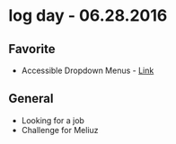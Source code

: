 # log day - 06.28.2016

## Favorite

- Accessible Dropdown Menus - [Link](http://staff.washington.edu/tft/tests/menus/)


## General 

- Looking for a job
- Challenge for Meliuz
